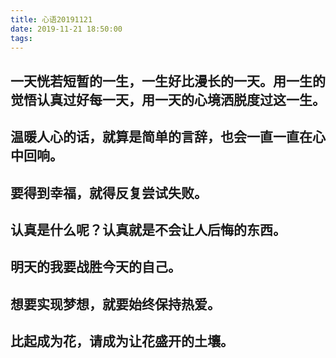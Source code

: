 ```yaml
---
title: 心语20191121
date: 2019-11-21 18:50:00
tags:
---
```

## 一天恍若短暂的一生，一生好比漫长的一天。用一生的觉悟认真过好每一天，用一天的心境洒脱度过这一生。
## 温暖人心的话，就算是简单的言辞，也会一直一直在心中回响。
## 要得到幸福，就得反复尝试失败。
## 认真是什么呢？认真就是不会让人后悔的东西。
## 明天的我要战胜今天的自己。
## 想要实现梦想，就要始终保持热爱。
## 比起成为花，请成为让花盛开的土壤。
